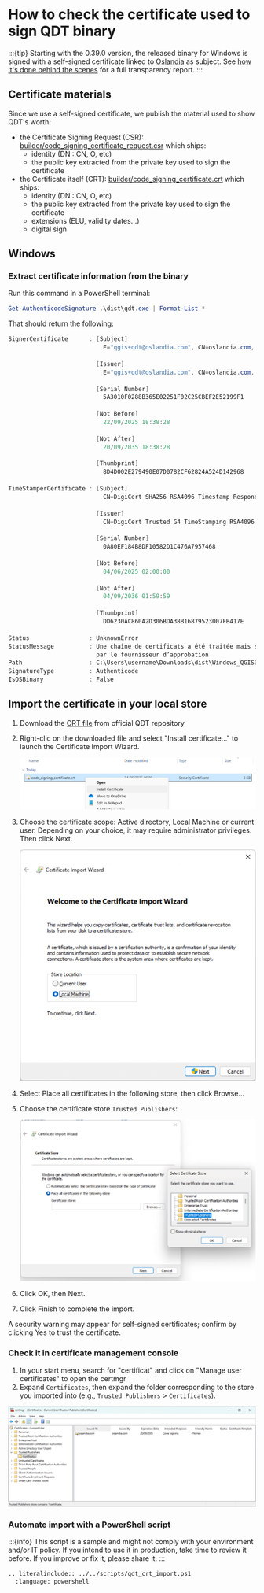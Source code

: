 # How to check the certificate used to sign QDT binary

:::{tip}
Starting with the 0.39.0 version, the released binary for Windows is signed with a self-signed certificate linked to [Oslandia](https://oslandia.com/) as subject. See [how it's done behind the scenes](../development/signing_binary.md) for a full transparency report.
:::

## Certificate materials

Since we use a self-signed certificate, we publish the material used to show QDT's worth:

- the Certificate Signing Request (CSR): [builder/code_signing_certificate_request.csr](https://github.com/qgis-deployment/qgis-deployment-toolbelt-cli/blob/main/builder/code_signing_certificate_request.csr) which ships:
    - identity (DN : CN, O, etc)
    - the public key extracted from the private key used to sign the certificate
- the Certificate itself (CRT): [builder/code_signing_certificate.crt](https://github.com/qgis-deployment/qgis-deployment-toolbelt-cli/blob/main/builder/code_signing_certificate.crt) which ships:
    - identity (DN : CN, O, etc)
    - the public key extracted from the private key used to sign the certificate
    - extensions (ELU, validity dates...)
    - digital sign

## Windows

### Extract certificate information from the binary

Run this command in a PowerShell terminal:

```powershell
Get-AuthenticodeSignature .\dist\qdt.exe | Format-List *
```

That should return the following:

```powershell
SignerCertificate      : [Subject]
                           E="qgis+qdt@oslandia.com", CN=oslandia.com, O=Oslandia, L=Paris, S=Ãle-de-France, C=FR

                         [Issuer]
                           E="qgis+qdt@oslandia.com", CN=oslandia.com, O=Oslandia, L=Paris, S=Ãle-de-France, C=FR

                         [Serial Number]
                           5A3010F0288B365E02251F02C25CBEF2E52199F1

                         [Not Before]
                           22/09/2025 18:38:28

                         [Not After]
                           20/09/2035 18:38:28

                         [Thumbprint]
                           8D4D002E279490E07D0782CF62824A524D142968

TimeStamperCertificate : [Subject]
                           CN=DigiCert SHA256 RSA4096 Timestamp Responder 2025 1, O="DigiCert, Inc.", C=US

                         [Issuer]
                           CN=DigiCert Trusted G4 TimeStamping RSA4096 SHA256 2025 CA1, O="DigiCert, Inc.", C=US

                         [Serial Number]
                           0A80EF184B8DF10582D1C476A7957468

                         [Not Before]
                           04/06/2025 02:00:00

                         [Not After]
                           04/09/2036 01:59:59

                         [Thumbprint]
                           DD6230AC860A2D306BDA38B16879523007FB417E

Status                 : UnknownError
StatusMessage          : Une chaîne de certificats a été traitée mais s’est terminée par un certificat racine qui n’est pas approuvé
                         par le fournisseur d’approbation
Path                   : C:\Users\username\Downloads\dist\Windows_QGISDeploymentToolbelt_0-38-2.exe
SignatureType          : Authenticode
IsOSBinary             : False
```

## Import the certificate in your local store

1. Download the [CRT file](https://raw.githubusercontent.com/qgis-deployment/qgis-deployment-toolbelt-cli/refs/heads/main/builder/code_signing_certificate.crt) from official QDT repository
1. Right-clic on the downloaded file and select "Install certificate..." to launch the Certificate Import Wizard.

    ![Windows - CRT contect menu](../static/windows_certificate_crt-context-menu_install.png)

1. Choose the certificate scope: Active directory, Local Machine or current user. Depending on your choice, it may require administrator privileges. Then click Next.

    ![Windows - Certificat import wizard](../static/windows_certificate_import_wizard.png)

1. Select Place all certificates in the following store, then click Browse...
1. Choose the certificate store `Trusted Publishers`:

    ![Windows - Certificat import wizard - Select store](../static/windows_certificate_import_wizard_store_selection.png)

1. Click OK, then Next.
1. Click Finish to complete the import.

A security warning may appear for self-signed certificates; confirm by clicking Yes to trust the certificate.

### Check it in certificate management console

1. In your start menu, search for "certificat" and click on "Manage user certificates" to open the certmgr
1. Expand `Certificates`, then expand the folder corresponding to the store you imported into (e.g., `Trusted Publishers` > `Certificates`).

![Windows - Certificate manager](../static/windows_certificate_manager_view.png)

### Automate import with a PowerShell script

:::{info}
This script is a sample and might not comply with your environment and/or IT policy. If you intend to use it in production, take time to review it before. If you improve or fix it, please share it.
:::

```{eval-rst}
.. literalinclude:: ../../scripts/qdt_crt_import.ps1
  :language: powershell
```
